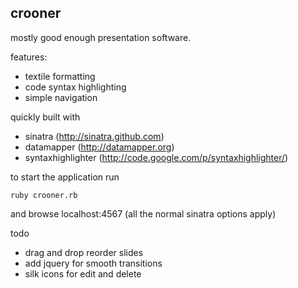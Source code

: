 crooner
---

mostly good enough presentation software.

features:

- textile formatting
- code syntax highlighting
- simple navigation

quickly built with 

- sinatra (http://sinatra.github.com)
- datamapper (http://datamapper.org)
- syntaxhighlighter (http://code.google.com/p/syntaxhighlighter/)


to start the application run

	ruby crooner.rb
	
and browse localhost:4567 (all the normal sinatra options apply)	

todo

- drag and drop reorder slides
- add jquery for smooth transitions
- silk icons for edit and delete
